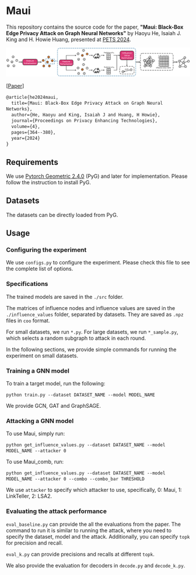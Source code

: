 # Maui

This repository contains the source code for the paper, **"Maui: Black-Box Edge Privacy Attack on Graph Neural Networks"** by Haoyu He, Isaiah J. King and H. Howie Huang, presented at [PETS 2024](https://petsymposium.org/2024/).

![framework](./framework.svg)

[[Paper](https://doi.org/10.56553/popets-2024-0121)]

```
@article{he2024maui,
  title={Maui: Black-Box Edge Privacy Attack on Graph Neural Networks},
  author={He, Haoyu and King, Isaiah J and Huang, H Howie},
  journal={Proceedings on Privacy Enhancing Technologies},
  volume={4},
  pages={364--380},
  year={2024}
}
```

## Requirements

We use [Pytorch Geometric 2.4.0](https://pytorch-geometric.readthedocs.io/en/stable/) (PyG) and later for implementation. Please follow the instruction to install PyG.

## Datasets

The datasets can be directly loaded from PyG.

## Usage

### Configuring the experiment

We use `configs.py` to configure the experiment. Please check this file to see the complete list of options. 

### Specifications

The trained models are saved in the `./src` folder. 

The matrices of influence nodes and influence values are saved in the `./influence_values` folder, separated by datasets. They are saved as `.npz` files in `coo` format.

For small datasets, we run `*.py`. For large datasets, we run `*_sample.py`, which selects a random subgraph to attack in each round.

In the following sections, we provide simple commands for running the experiment on small datasets. 

### Training a GNN model

To train a target model, run the following:

```
python train.py --dataset DATASET_NAME --model MODEL_NAME
```

We provide GCN, GAT and GraphSAGE.

### Attacking a GNN model

To use Maui, simply run:

```
python get_influence_values.py --dataset DATASET_NAME --model MODEL_NAME --attacker 0
```

To use Maui_comb, run:

```
python get_influence_values.py --dataset DATASET_NAME --model MODEL_NAME --attacker 0 --combo --combo_bar THRESHOLD
```

We use `attacker` to specify which attacker to use, specifically, 0: Maui, 1: LinkTeller, 2: LSA2. 

### Evaluating the attack performance

`eval_baseline.py` can provide the all the evaluations from the paper. The command to run it is similar to running the attack, where you need to specify the dataset, model and the attack. Additionally, you can specify `topk` for precision and recall.

`eval_k.py` can provide precisions and recalls at different `topk`.

We also provide the evaluation for decoders in `decode.py` and `decode_k.py`.
